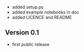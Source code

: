  * added setup.py
 * added example notebooks in doc
 * added LICENCE and README

## Version 0.1

 * first public release
